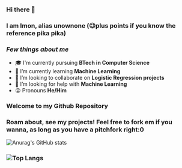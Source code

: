 ### Hi there 👋
### I am Imon, alias unownone (😉plus points if you know the reference pika pika)
  
### *Few things about me*

- 🎓 I'm currently pursuing **BTech in Computer Science**
- 🌱 I’m currently learning **Machine Learning**
- 👯 I’m looking to collaborate on **Logistic Regression projects**
- 🤔 I’m looking for help with **Machine Learning**
- 😮 Pronouns **He/Him**


### Welcome to my Github Repository

### Roam about, see my projects! Feel free to fork em if you wanna, as long as you have a pitchfork right:0</p>

![Anurag's GitHub stats](https://github-readme-stats.vercel.app/api?username=unownone&show_icons=true&theme=onedark)

### ![Top Langs](https://github-readme-stats.vercel.app/api/top-langs/?username=unownone&show_icons=true&theme=onedark)

